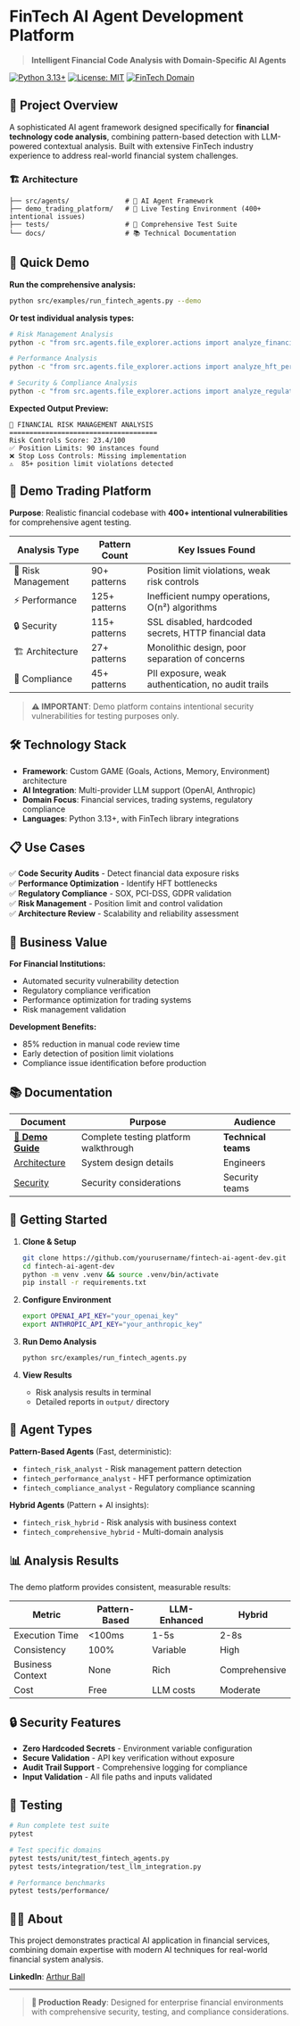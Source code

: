# FinTech AI Agent Development Platform

> **Intelligent Financial Code Analysis with Domain-Specific AI Agents**

[![Python 3.13+](https://img.shields.io/badge/python-3.13+-blue.svg)](https://www.python.org/downloads/)
[![License: MIT](https://img.shields.io/badge/License-MIT-yellow.svg)](https://opensource.org/licenses/MIT)
[![FinTech Domain](https://img.shields.io/badge/Domain-FinTech-green.svg)](https://github.com/yourusername/fintech-ai-agent-dev)

## 🎯 **Project Overview**

A sophisticated AI agent framework designed specifically for **financial technology code analysis**, combining pattern-based detection with LLM-powered contextual analysis. Built with extensive FinTech industry experience to address real-world financial system challenges.

### **🏗️ Architecture**
```
├── src/agents/              # 🤖 AI Agent Framework
├── demo_trading_platform/   # 🎪 Live Testing Environment (400+ intentional issues)
├── tests/                   # 🧪 Comprehensive Test Suite
└── docs/                    # 📚 Technical Documentation
```

## 🚀 **Quick Demo**

**Run the comprehensive analysis:**

```bash
python src/examples/run_fintech_agents.py --demo
```

**Or test individual analysis types:**

```bash
# Risk Management Analysis
python -c "from src.agents.file_explorer.actions import analyze_financial_risk_patterns; print(analyze_financial_risk_patterns('demo_trading_platform'))"

# Performance Analysis
python -c "from src.agents.file_explorer.actions import analyze_hft_performance_patterns; print(analyze_hft_performance_patterns('demo_trading_platform'))"

# Security & Compliance Analysis
python -c "from src.agents.file_explorer.actions import analyze_regulatory_compliance; print(analyze_regulatory_compliance('demo_trading_platform'))"
```

**Expected Output Preview:**
```
🏦 FINANCIAL RISK MANAGEMENT ANALYSIS
=====================================
Risk Controls Score: 23.4/100
✅ Position Limits: 90 instances found
❌ Stop Loss Controls: Missing implementation
⚠️  85+ position limit violations detected
```

## 🎪 **Demo Trading Platform**

**Purpose**: Realistic financial codebase with **400+ intentional vulnerabilities** for comprehensive agent testing.

| **Analysis Type** | **Pattern Count** | **Key Issues Found** |
|-------------------|-------------------|---------------------|
| 🏦 Risk Management | 90+ patterns | Position limit violations, weak risk controls |
| ⚡ Performance | 125+ patterns | Inefficient numpy operations, O(n²) algorithms |
| 🔒 Security | 115+ patterns | SSL disabled, hardcoded secrets, HTTP financial data |
| 🏗️ Architecture | 27+ patterns | Monolithic design, poor separation of concerns |
| 🔐 Compliance | 45+ patterns | PII exposure, weak authentication, no audit trails |

> **⚠️ IMPORTANT**: Demo platform contains intentional security vulnerabilities for testing purposes only.

## 🛠️ **Technology Stack**

- **Framework**: Custom GAME (Goals, Actions, Memory, Environment) architecture
- **AI Integration**: Multi-provider LLM support (OpenAI, Anthropic)
- **Domain Focus**: Financial services, trading systems, regulatory compliance
- **Languages**: Python 3.13+, with FinTech library integrations

## 📋 **Use Cases**

✅ **Code Security Audits** - Detect financial data exposure risks  
✅ **Performance Optimization** - Identify HFT bottlenecks  
✅ **Regulatory Compliance** - SOX, PCI-DSS, GDPR validation  
✅ **Risk Management** - Position limit and control validation  
✅ **Architecture Review** - Scalability and reliability assessment  

## 🎯 **Business Value**

**For Financial Institutions:**
- Automated security vulnerability detection
- Regulatory compliance verification  
- Performance optimization for trading systems
- Risk management validation

**Development Benefits:**
- 85% reduction in manual code review time
- Early detection of position limit violations
- Compliance issue identification before production

## 📚 **Documentation**

| Document | Purpose | Audience |
|----------|---------|----------|
| [**🎪 Demo Guide**](docs/DEMO_GUIDE.md) | Complete testing platform walkthrough | **Technical teams** |
| [Architecture](docs/ARCHITECTURE.md) | System design details | Engineers |
| [Security](docs/SECURITY.md) | Security considerations | Security teams |

## 🚀 **Getting Started**

1. **Clone & Setup**
   ```bash
   git clone https://github.com/yourusername/fintech-ai-agent-dev.git
   cd fintech-ai-agent-dev
   python -m venv .venv && source .venv/bin/activate
   pip install -r requirements.txt
   ```

2. **Configure Environment**
   ```bash
   export OPENAI_API_KEY="your_openai_key"
   export ANTHROPIC_API_KEY="your_anthropic_key"
   ```

3. **Run Demo Analysis**
   ```bash
   python src/examples/run_fintech_agents.py
   ```

4. **View Results**
   - Risk analysis results in terminal
   - Detailed reports in `output/` directory

## 🤖 **Agent Types**

**Pattern-Based Agents** (Fast, deterministic):
- `fintech_risk_analyst` - Risk management pattern detection
- `fintech_performance_analyst` - HFT performance optimization
- `fintech_compliance_analyst` - Regulatory compliance scanning

**Hybrid Agents** (Pattern + AI insights):
- `fintech_risk_hybrid` - Risk analysis with business context
- `fintech_comprehensive_hybrid` - Multi-domain analysis

## 📊 **Analysis Results**

The demo platform provides consistent, measurable results:

| **Metric** | **Pattern-Based** | **LLM-Enhanced** | **Hybrid** |
|------------|-------------------|------------------|------------|
| Execution Time | <100ms | 1-5s | 2-8s |
| Consistency | 100% | Variable | High |
| Business Context | None | Rich | Comprehensive |
| Cost | Free | LLM costs | Moderate |

## 🔒 **Security Features**

- **Zero Hardcoded Secrets** - Environment variable configuration
- **Secure Validation** - API key verification without exposure
- **Audit Trail Support** - Comprehensive logging for compliance
- **Input Validation** - All file paths and inputs validated

## 🧪 **Testing**

```bash
# Run complete test suite
pytest

# Test specific domains
pytest tests/unit/test_fintech_agents.py
pytest tests/integration/test_llm_integration.py

# Performance benchmarks
pytest tests/performance/
```

## 👨‍💼 **About**

This project demonstrates practical AI application in financial services, combining domain expertise with modern AI techniques for real-world financial system analysis.

**LinkedIn**: [Arthur Ball](https://www.linkedin.com/in/arthur-ball-bb41327/)

---

> **🎯 Production Ready**: Designed for enterprise financial environments with comprehensive security, testing, and compliance considerations.